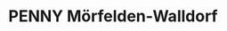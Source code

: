 ---
title: "PENNY Mörfelden-Walldorf"
url: /moerfelden-walldorf/penny-moerfelden-walldorf/
shop: Supermarkt
---